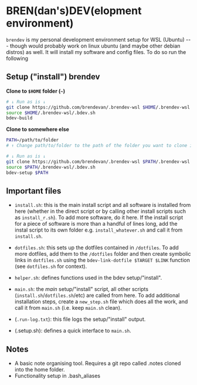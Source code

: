 # BREN(dan's)DEV(elopment environment)

`brendev` is my personal development environment setup for WSL (Ubuntu) --- though would probably work on linux ubuntu (and maybe other debian distros) as well. It will install my software and config files. To do so run the following


## Setup ("install") brendev

**Clone to `$HOME` folder (`~`)**

```bash
# ↓ Run as is ↓
git clone https://github.com/brendevan/.brendev-wsl $HOME/.brendev-wsl
source $HOME/.brendev-wsl/.bdev.sh
bdev-build
```

**Clone to somewhere else**

```bash
PATH=/path/to/folder  
# ↑ Change path/to/folder to the path of the folder you want to clone into ↑

# ↓ Run as is ↓
git clone https://github.com/brendevan/.brendev-wsl $PATH/.brendev-wsl
source $PATH/.brendev-wsl/.bdev.sh
bdev-setup $PATH
```

## Important files

* `install.sh`: this is the main install script and all software is installed from here (whether in the direct script or by calling other install scripts such as `install_r.sh`). To add more software, do it here. If the install script for a piece of software is more than a handful of lines long, add the instal script to its own folder e.g. `install_whatever.sh` and call it from `install.sh`.

* `dotfiles.sh`: this sets up the dotfiles contained in `/dotfiles`. To add more dotfiles, add them to the `/dotfiles` folder and then create symbolic links in `dotfiles.sh` using the `bdev-link-dotfile $TARGET $LINK` function (see `dotfiles.sh` for context).

* `helper.sh`: defines functions used in the bdev setup/"install". 

* `main.sh`: the *main* setup/"install" script, all other scripts (`install.sh`/`dotfiles.sh`/etc) are called from here. To add additional installation steps, create a `new_step.sh` file which does all the work, and call it from `main.sh` (i.e. keep `main.sh` clean).

* (`.run-log.txt`): this file logs the setup/"install" output.
* (.setup.sh): defines a quick interface to `main.sh`.


## Notes

- A basic note organising tool. Requires a git repo called .notes cloned into the home folder.
- Functionality setup in .bash_aliases